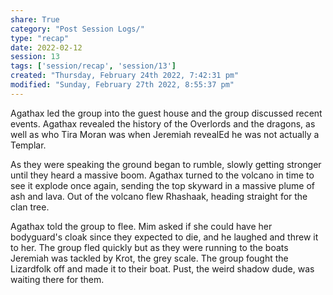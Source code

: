 ```yaml
---
share: True
category: "Post Session Logs/"
type: "recap"
date: 2022-02-12
session: 13
tags: ['session/recap', 'session/13']
created: "Thursday, February 24th 2022, 7:42:31 pm"
modified: "Sunday, February 27th 2022, 8:55:37 pm"
---
```

Agathax led the group into the guest house and the group discussed recent events. Agathax revealed the history of the Overlords and the dragons, as well as who Tira Moran was when Jeremiah revealEd he was not actually a Templar.

As they were speaking the ground began to rumble, slowly getting stronger until they heard a massive boom. Agathax turned to the volcano in time to see it explode once again, sending the top skyward in a massive plume of ash and lava. Out of the volcano flew Rhashaak, heading straight for the clan tree.

Agathax told the group to flee. Mim asked if she could have her bodyguard's cloak since they expected to die, and he laughed and threw it to her. The group fled quickly but as they were running to the boats Jeremiah was tackled by Krot, the grey scale. The group fought the Lizardfolk off and made it to their boat. Pust, the weird shadow dude, was waiting there for them.